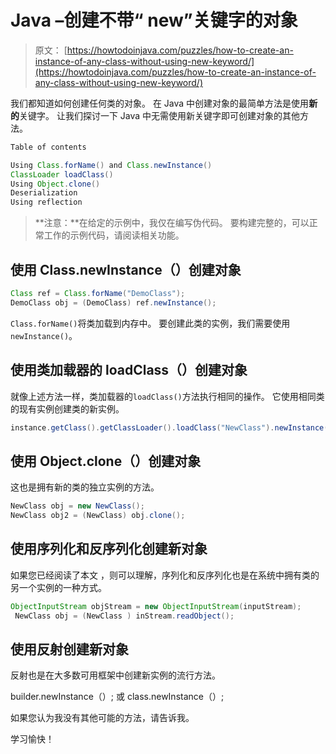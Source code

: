 # Java –创建不带“ new”关键字的对象

> 原文： [https://howtodoinjava.com/puzzles/how-to-create-an-instance-of-any-class-without-using-new-keyword/](https://howtodoinjava.com/puzzles/how-to-create-an-instance-of-any-class-without-using-new-keyword/)

我们都知道如何创建任何类的对象。 在 Java 中创建对象的最简单方法是使用**新的**关键字。 让我们探讨一下 Java 中无需使用新关键字即可创建对象的其他方法。

```java
Table of contents

Using Class.forName() and Class.newInstance()
ClassLoader loadClass()
Using Object.clone()
Deserialization
Using reflection

```

> **注意：**在给定的示例中，我仅在编写伪代码。 要构建完整的，可以正常工作的示例代码，请阅读相关功能。

## 使用 Class.newInstance（）创建对象

```java
Class ref = Class.forName("DemoClass");
DemoClass obj = (DemoClass) ref.newInstance();
```

`Class.forName()`将类加载到内存中。 要创建此类的实例，我们需要使用`newInstance()`。

## 使用类加载器的 loadClass（）创建对象

就像上述方法一样，类加载器的`loadClass()`方法执行相同的操作。 它使用相同类的现有实例创建类的新实例。

```java
instance.getClass().getClassLoader().loadClass("NewClass").newInstance();
```

## 使用 Object.clone（）创建对象

这也是拥有新的类的独立实例的方法。

```java
NewClass obj = new NewClass();
NewClass obj2 = (NewClass) obj.clone();
```

## 使用序列化和反序列化创建新对象

如果您已经阅读了本文 [](//howtodoinjava.com/java/serialization/how-to-do-deep-cloning-using-in-memory-serialization-in-java/ "How to do deep cloning using in memory serialization in java") ，则可以理解，序列化和反序列化也是在系统中拥有类的另一个实例的一种方式。

```java
ObjectInputStream objStream = new ObjectInputStream(inputStream);
 NewClass obj = (NewClass ) inStream.readObject();
```

## 使用反射创建新对象

反射也是在大多数可用框架中创建新实例的流行方法。

builder.newInstance（）; 或
class.newInstance（）;

如果您认为我没有其他可能的方法，请告诉我。

学习愉快！